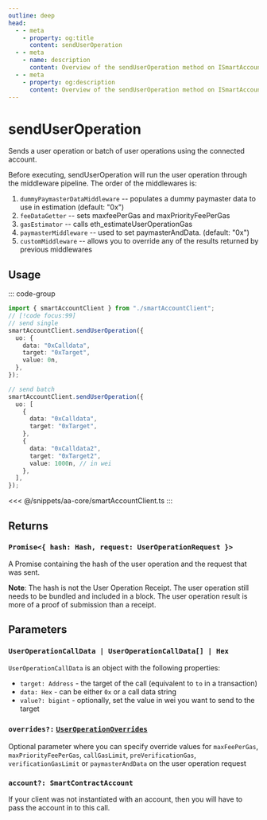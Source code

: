 ```yaml
---
outline: deep
head:
  - - meta
    - property: og:title
      content: sendUserOperation
  - - meta
    - name: description
      content: Overview of the sendUserOperation method on ISmartAccountProvider
  - - meta
    - property: og:description
      content: Overview of the sendUserOperation method on ISmartAccountProvider
---
```


# sendUserOperation

Sends a user operation or batch of user operations using the connected account.

Before executing, sendUserOperation will run the user operation through the middleware pipeline. The order of the middlewares is:

1.  `dummyPaymasterDataMiddleware` -- populates a dummy paymaster data to use in estimation (default: "0x")
2.  `feeDataGetter` -- sets maxfeePerGas and maxPriorityFeePerGas
3.  `gasEstimator` -- calls eth_estimateUserOperationGas
4.  `paymasterMiddleware` -- used to set paymasterAndData. (default: "0x")
5.  `customMiddleware` -- allows you to override any of the results returned by previous middlewares

## Usage

::: code-group

```ts [example.ts]
import { smartAccountClient } from "./smartAccountClient";
// [!code focus:99]
// send single
smartAccountClient.sendUserOperation({
  uo: {
    data: "0xCalldata",
    target: "0xTarget",
    value: 0n,
  },
});

// send batch
smartAccountClient.sendUserOperation({
  uo: [
    {
      data: "0xCalldata",
      target: "0xTarget",
    },
    {
      data: "0xCalldata2",
      target: "0xTarget2",
      value: 1000n, // in wei
    },
  ],
});
```

<<< @/snippets/aa-core/smartAccountClient.ts
:::

## Returns

### `Promise<{ hash: Hash, request: UserOperationRequest }>`

A Promise containing the hash of the user operation and the request that was sent.

**Note**: The hash is not the User Operation Receipt. The user operation still needs to be bundled and included in a block. The user operation result is more of a proof of submission than a receipt.

## Parameters

### `UserOperationCallData | UserOperationCallData[] | Hex`

`UserOperationCallData` is an object with the following properties:

- `target: Address` - the target of the call (equivalent to `to` in a transaction)
- `data: Hex` - can be either `0x` or a call data string
- `value?: bigint` - optionally, set the value in wei you want to send to the target

### `overrides?:` [`UserOperationOverrides`](/packages/aa-core/smart-account-client/types/userOperationOverrides.md)

Optional parameter where you can specify override values for `maxFeePerGas`, `maxPriorityFeePerGas`, `callGasLimit`, `preVerificationGas`, `verificationGasLimit` or `paymasterAndData` on the user operation request

### `account?: SmartContractAccount`

If your client was not instantiated with an account, then you will have to pass the account in to this call.
